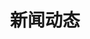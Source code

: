 ---
layout: blog-list
title: 新闻动态
permalink: /blog/

header: Latest News
cover: https://img.mayun.xin/upload/2020031516/b498ececaac83b46316ee51973357cbc.png?x-oss-process=image/resize,w_1440,limit_0/format,jpg/quality,Q_90/contrast,-80
---